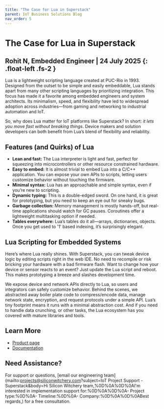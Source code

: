 ```yaml
---
title: "The Case for Lua in Superstack"
parent: IoT Business Solutions Blog
nav_order: 5
---
```


# **The Case for Lua in Superstack**

Rohit N, Embedded Engineer \| 24 July 2025
{: .float-left	.fs-2 }
---

Lua is a lightweight scripting language created at PUC-Rio in 1993. Designed from the outset to be simple and easily embeddable, Lua stands apart from many other scripting languages by prioritizing integration. This focus has made it a favorite among embedded engineers and system architects. Its minimalism, speed, and flexibility have led to widespread adoption across industries—from gaming and networking to industrial automation and IoT.

So, why does Lua matter for IoT platforms like Superstack? In short: *it lets you move fast without breaking things*. Device makers and solution developers can both benefit from Lua’s blend of flexibility and reliability.

## Features (and Quirks) of Lua

- **Lean and fast:** The Lua interpreter is light and fast, perfect for squeezing into microcontrollers or other resource constrained hardware.
- **Easy to embed:** It is almost trivial to embed Lua into a C/C++ application. You can expose your own APIs to scripts, letting users customize behavior without touching the firmware.
- **Minimal syntax:** Lua has an approachable and simple syntax, even if you’re new to scripting.
- **Dynamic typing:** This is a double-edged sword. On one hand, it is great for prototyping, but you need to keep an eye out for sneaky bugs.
- **Garbage collection:** Memory management is mostly hands-off, but real-time applications should watch for GC pauses. Coroutines offer a lightweight multitasking option if needed.
- **Tables everywhere:** Lua’s tables do it all—arrays, dictionaries, objects. Once you get used to '1' based indexing, it’s surprisingly elegant.

## Lua Scripting for Embedded Systems

Here’s where Lua really shines. With Superstack, you can tweak device logic by editing scripts right in the web IDE. No need to recompile or risk bricking your hardware with a bad firmware flash. Want to change how your device or sensor reacts to an event? Just update the Lua script and reboot. This makes prototyping a breeze and slashes development time.

We expose device and network APIs directly to Lua, so users and integrators can safely customize behavior. Behind the scenes, we abstracted away boiler plate code to compress/encode data, manage network state, encryption, and request protocols under a simple API. Lua’s tiny footprint means it runs with a minimal abstraction cost. And if you need to handle data crunching, or other tasks, the Lua ecosystem has you covered with mature libraries and tools.

## Learn More

- [Product page](https://www.siliconwitchery.com/s2-superstack)
- [Documentation](/pages/superstack/)

## Need Assistance?

For support or questions, [email our engineering team](mailto:projects@siliconwitchery.com?subject=IoT Project Support - Superstack&amp;body=Hi Silicon Witchery team,%0D%0A%0D%0AI'm interested in implementation support for:%0D%0A%0D%0A- Project type:%0D%0A- Timeline:%0D%0A- Company:%0D%0A%0D%0ABest regards,) for a free consultation.